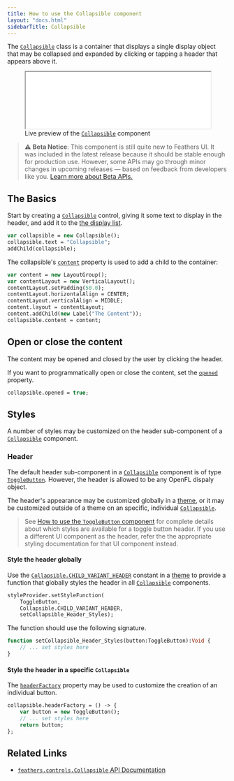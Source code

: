 ```yaml
---
title: How to use the Collapsible component
layout: "docs.html"
sidebarTitle: Collapsible
---
```


The [`Collapsible`](https://api.feathersui.com/current/feathers/controls/Collapsible.html) class is a container that displays a single display object that may be collapsed and expanded by clicking or tapping a header that appears above it.

<figure>
<iframe src="/learn/haxe-openfl/samples/collapsible.html" width="100%" height="130"></iframe>
<figcaption>Live preview of the <a href="https://api.feathersui.com/current/feathers/controls/Collapsible.html"><code>Collapsible</code></a> component</figcaption>
</figure>

> ⚠️ **Beta Notice**: This component is still quite new to Feathers UI. It was included in the latest release because it should be stable enough for production use. However, some APIs may go through minor changes in upcoming releases — based on feedback from developers like you. [Learn more about Beta APIs.](./semver.md#beta-apis)

## The Basics

Start by creating a [`Collapsible`](https://api.feathersui.com/current/feathers/controls/Collapsible.html) control, giving it some text to display in the header, and add it to the [the display list](https://books.openfl.org/openfl-developers-guide/display-programming/basics-of-display-programming.html).

```haxe
var collapsible = new Collapsible();
collapsible.text = "Collapsible";
addChild(collapsible);
```

The collapsible's [`content`](https://api.feathersui.com/current/feathers/controls/Collapsible.html#content) property is used to add a child to the container:

```haxe
var content = new LayoutGroup();
var contentLayout = new VerticalLayout();
contentLayout.setPadding(50.0);
contentLayout.horizontalAlign = CENTER;
contentLayout.verticalAlign = MIDDLE;
content.layout = contentLayout;
content.addChild(new Label("The Content"));
collapsible.content = content;
```

## Open or close the content

The content may be opened and closed by the user by clicking the header.

If you want to programmatically open or close the content, set the [`opened`](https://api.feathersui.com/current/feathers/controls/Collapsible.html#opened) property.

```haxe
collapsible.opened = true;
```

## Styles

A number of styles may be customized on the header sub-component of a [`Collapsible`](https://api.feathersui.com/current/feathers/controls/Collapsible.html) component.

### Header

The default header sub-component in a [`Collapsible`](https://api.feathersui.com/current/feathers/controls/Collapsible.html) component is of type [`ToggleButton`](./toggle-button.md). However, the header is allowed to be any OpenFL dispaly object.

The header's appearance may be customized globally in a [theme](./themes.md), or it may be customized outside of a theme on an specific, individual [`Collapsible`](https://api.feathersui.com/current/feathers/controls/Collapsible.html).

> See [How to use the `ToggleButton` component](./toggle-button.md#styles) for complete details about which styles are available for a toggle button header. If you use a different UI component as the header, refer the the appropriate styling documentation for that UI component instead.

#### Style the header globally

Use the [`Collapsible.CHILD_VARIANT_HEADER`](https://api.feathersui.com/current/feathers/controls/Collapsible.html#CHILD_VARIANT_HEADER) constant in a [theme](./themes.md) to provide a function that globally styles the header in all [`Collapsible`](https://api.feathersui.com/current/feathers/controls/Collapsible.html) components.

```haxe
styleProvider.setStyleFunction(
    ToggleButton,
    Collapsible.CHILD_VARIANT_HEADER,
    setCollapsible_Header_Styles);
```

The function should use the following signature.

```haxe
function setCollapsible_Header_Styles(button:ToggleButton):Void {
    // ... set styles here
}
```

#### Style the header in a specific `Collapsible`

The [`headerFactory`](https://api.feathersui.com/current/feathers/controls/Collapsible.html#headerFactory) property may be used to customize the creation of an individual button.

```haxe
collapsible.headerFactory = () -> {
    var button = new ToggleButton();
    // ... set styles here
    return button;
};
```

## Related Links

- [`feathers.controls.Collapsible` API Documentation](https://api.feathersui.com/current/feathers/controls/Collapsible.html)
